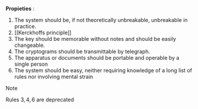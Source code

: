 **Propieties** : 
1. The system should be, if not theoretically unbreakable, unbreakable in practice.
2. [[Kerckhoffs principle]]
3. The key should be memorable without notes and should be easily changeable.
4. The cryptograms should be transmittable by telegraph. 
5. The apparatus or documents should be portable and operable by a single person
6. The system should be easy, neither requiring knowledge of a long list of rules nor involving mental strain

>[!note] 
>Rules $3,4,6$ are deprecated 

